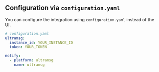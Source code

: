 ## Configuration via `configuration.yaml`

You can configure the integration using `configuration.yaml` instead of the UI.

```yaml
# configuration.yaml
ultramsg:
  instance_id: YOUR_INSTANCE_ID
  token: YOUR_TOKEN

notify:
  - platform: ultramsg
    name: ultramsg
